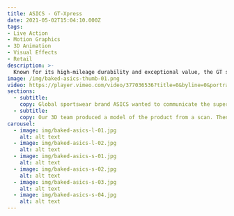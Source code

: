 ```yaml
---
title: ASICS - GT-Xpress
date: 2021-05-02T15:04:10.000Z
tags:
- Live Action
- Motion Graphics
- 3D Animation
- Visual Effects
- Retail
description: >-
  Known for its high-mileage durability and exceptional value, the GT series is worn by runners all over the world.
image: /img/baked-asics-thumb-01.png
video: https://player.vimeo.com/video/377036536?title=0&byline=0&portrait=0
sections:
  - subtitle:
    copy: Global sportswear brand ASICS wanted to communicate the superior guidance, comfort and freedom runners could experience in the GT-Xpress through one of their key retail partners. Our 3D & motion graphics team rose to the challenge.
  - subtitle:
    copy: Our 3D team produced a model of the product from a scan. Then, keeping the product front-and-centre at all times, they focussed on the core elements - the outsole, cushioning system and midsole - to communicate the structural integrity, comfortable ride and breathability offered by the ASICS GT-Xpress.
carousel:
  - image: img/baked-asics-l-01.jpg
    alt: alt text
  - image: img/baked-asics-l-02.jpg
    alt: alt text
  - image: img/baked-asics-s-01.jpg
    alt: alt text
  - image: img/baked-asics-s-02.jpg
    alt: alt text
  - image: img/baked-asics-s-03.jpg
    alt: alt text
  - image: img/baked-asics-s-04.jpg
    alt: alt text
---
```


